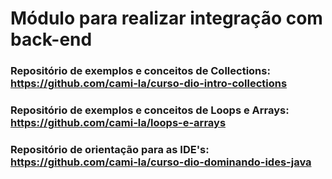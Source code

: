 # Módulo para realizar integração com back-end

### Repositório de exemplos e conceitos de Collections: https://github.com/cami-la/curso-dio-intro-collections
### Repositório de exemplos e conceitos de Loops e Arrays: https://github.com/cami-la/loops-e-arrays
### Repositório de orientação para as IDE's:  https://github.com/cami-la/curso-dio-dominando-ides-java